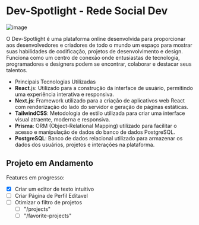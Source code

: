 # Dev-Spotlight - Rede Social Dev
![image](https://github.com/ugabb/dev-spotlight/assets/76067595/996b912b-7552-46d2-a027-a857ce717319)

O Dev-Spotlight é uma plataforma online desenvolvida para proporcionar aos desenvolvedores e criadores de todo o mundo um espaço para mostrar suas habilidades de codificação, projetos de desenvolvimento e design. Funciona como um centro de conexão onde entusiastas de tecnologia, programadores e designers podem se encontrar, colaborar e destacar seus talentos.

- Principais Tecnologias Utilizadas
- **React**.js: Utilizado para a construção da interface de usuário, permitindo uma experiência interativa e responsiva.
- **Next.js**: Framework utilizado para a criação de aplicativos web React com renderização do lado do servidor e geração de páginas estáticas.
- **TailwindCSS**: Metodologia de estilo utilizada para criar uma interface visual atraente, moderna e responsiva.
- **Prisma**: ORM (Object-Relational Mapping) utilizado para facilitar o acesso e manipulação de dados do banco de dados PostgreSQL.
- **PostgreSQL**: Banco de dados relacional utilizado para armazenar os dados dos usuários, projetos e interações na plataforma.

## Projeto em Andamento
Features em progresso:
- [x] Criar um editor de texto intuitivo
- [ ] Criar Página de Perfil Editavel
- [ ] Otimizar o filtro de projetos
  - [ ] "/projects"
  - [ ] "/favorite-projects"
